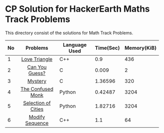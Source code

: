 # CP Solution for HackerEarth Maths Track Problems

This directory consist of the solutions for Math Track Problems.

|**No**| **Problems**      | **Language Used** | **Time(Sec)** | **Memory(KiB)** |
| ---- |:-----------------:| -------- | -------- | ---------- |
| 1 | [Love Triangle](./love_triangle.cpp) | C++ | 0.9 | 436 |
| 2 | [Can You Guess?](./can_you_guess.c) | C | 0.009 | 2 |
| 3 | [Mystery](./mystery.c) | C | 1.36596 | 320 |
| 4 | [The Confused Monk](./the_confused_monk.py) | Python | 0.42487 | 3204 |
| 5 | [Selection of Cities](./selection_of_cities.py) | Python | 1.82716 | 3204 |
| 6 | [Modify Sequence](./modify_sequence.cpp) | C++ | 1.1 | 64 |
 